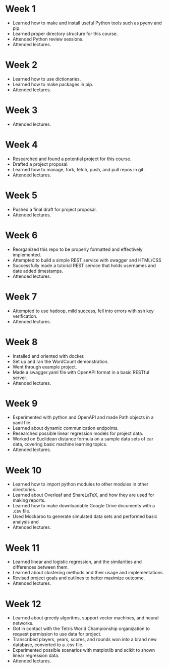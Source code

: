 <h1>Week 1</h1>
<ul>
  <li>Learned how to make and install useful Python tools such as pyenv and pip.</li>
  <li>Learned proper directory structure for this course.</li>
  <li>Attended Python review sessions.</li>
  <li>Attended lectures.</li>
</ul>

<h1>Week 2</h1>
<ul>
  <li>Learned how to use dictionaries.</li>
  <li>Learned how to make packages in pip.</li>
  <li>Attended lectures.</li>
</ul>

<h1>Week 3</h1>
<ul>
  <li>Attended lectures.</li>
</ul>

<h1>Week 4</h1>
<ul>
  <li>Researched and found a potential project for this course.</li>
  <li>Drafted a project proposal.</li>
  <li>Learned how to manage, fork, fetch, push, and pull repos in git.</li>
  <li>Attended lectures.</li>
</ul>

<h1>Week 5</h1>
<ul>
  <li>Pushed a final draft for project proposal.</li>
  <li>Attended lectures.</li>
</ul>

<h1>Week 6</h1>
<ul>
  <li>Reorganized this repo to be properly formatted and effectively implemented.</li>
  <li>Attempted to build a simple REST service with swagger and HTML/CSS</li>
  <li>Successfully made a tutorial REST service that holds usernames and date added timestamps.</li>
  <li>Attended lectures.</li>
</ul>
<h1>Week 7</h1>
<ul>
  <li>Attempted to use hadoop, mild success, fell into errors with ssh key verification.</li>
  <li>Attended lectures.</li>
</ul>
<h1>Week 8</h1>
<ul>
  <li>Installed and oriented with docker.</li>
  <li>Set up and ran the WordCount demonstration.</li>
  <li>Went through example project.</li>
  <li>Made a swagger.yaml file with OpenAPI format in a basic RESTful server.</li>
  <li>Attended lectures.</li>
</ul>
<h1>Week 9</h1>
<ul>
  <li>Experimented with python and OpenAPI and made Path objects in a yaml file.</li>
  <li>Learned about dynamic communication endpoints.</li>
  <li>Researched possible linear regression models for project data.</li>
  <li>Worked on Euclidean distance formula on a sample data sets of car data, covering basic machine learning topics.</li>
  <li>Attended lectures.</li>
</ul>
<h1>Week 10</h1>
<ul>
  <li>Learned how to import python modules to other modules in other directories.</li>
  <li>Learned about Overleaf and ShareLaTeX, and how they are used for making reports.</li>
  <li>Learned how to make downloadable Google Drive documents with a .csv file.</li>
  <li>Used Mockaroo to generate simulated data sets and performed basic analysis and </li>
  <li>Attended lectures.</li>
</ul>
<h1>Week 11</h1>
<ul>
  <li>Learned linear and logistic regression, and the similarities and differences between them.</li>
  <li>Learned about clustering methods and their usage and implementations.</li>
  <li>Revised project goals and outlines to better maximize outcome.</li>
  <li>Attended lectures.</li>
</ul>
<h1>Week 12</h1>
<ul>
   <li>Learned about greedy algoritms, support vector machines, and neural networks.</li>
   <li>Got in contact with the Tetris World Championship organization to request permission to use data for project.</li> 
   <li>Transcribed players, years, scores, and rounds won into a brand new database, converted to a .csv file.</li>
   <li>Experimented possible scenarios with matplotlib and scikit to shown linear regression data.</li>
   <li>Attended lectures.</li>    
</ul>
